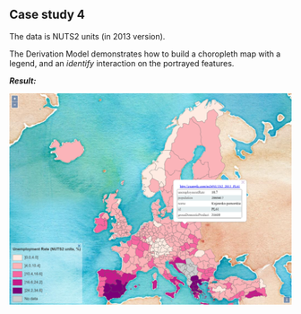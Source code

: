 ## Case study 4

The data is NUTS2 units (in 2013 version).

The Derivation Model demonstrates how to build a choropleth map with a legend, and an *identify* interaction on the portrayed features.

**_Result:_**

![AnimationResult](../../misc/case-study-4.png)
